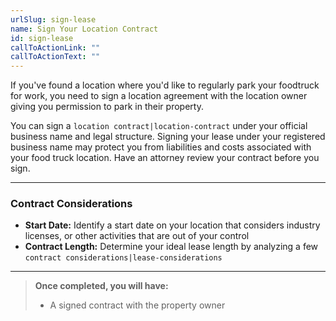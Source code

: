 ```yaml
---
urlSlug: sign-lease
name: Sign Your Location Contract
id: sign-lease
callToActionLink: ""
callToActionText: ""
---
```

If you've found a location where you'd like to regularly park your foodtruck for work, you need to sign a location agreement with the location owner giving you permission to park in their property. 
  
You can sign a `location contract|location-contract` under your official business name and legal structure. Signing your lease under your registered business name may protect you from liabilities and costs associated with your food truck location. Have an attorney review your contract before you sign.

---
### Contract Considerations
* **Start Date:** Identify a start date on your location that considers industry licenses, or other activities that are out of your control
* **Contract Length:** Determine your ideal lease length by analyzing a few `contract considerations|lease-considerations`

---
>**Once completed, you will have:**
>- A signed contract with the property owner

